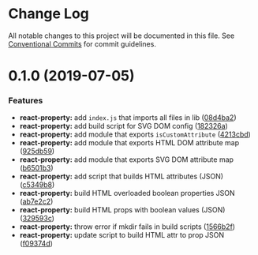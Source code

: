 # Change Log

All notable changes to this project will be documented in this file.
See [Conventional Commits](https://conventionalcommits.org) for commit guidelines.

# 0.1.0 (2019-07-05)


### Features

* **react-property:** add `index.js` that imports all files in lib ([08d4ba2](https://github.com/remarkablemark/react-dom-core/commit/08d4ba2))
* **react-property:** add build script for SVG DOM config ([182326a](https://github.com/remarkablemark/react-dom-core/commit/182326a))
* **react-property:** add module that exports `isCustomAttribute` ([4213cbd](https://github.com/remarkablemark/react-dom-core/commit/4213cbd))
* **react-property:** add module that exports HTML DOM attribute map ([925db59](https://github.com/remarkablemark/react-dom-core/commit/925db59))
* **react-property:** add module that exports SVG DOM attribute map ([b6501b3](https://github.com/remarkablemark/react-dom-core/commit/b6501b3))
* **react-property:** add script that builds HTML attributes (JSON) ([c5349b8](https://github.com/remarkablemark/react-dom-core/commit/c5349b8))
* **react-property:** build HTML overloaded boolean properties JSON ([ab7e2c2](https://github.com/remarkablemark/react-dom-core/commit/ab7e2c2))
* **react-property:** build HTML props with boolean values (JSON) ([329593c](https://github.com/remarkablemark/react-dom-core/commit/329593c))
* **react-property:** throw error if mkdir fails in build scripts ([1566b2f](https://github.com/remarkablemark/react-dom-core/commit/1566b2f))
* **react-property:** update script to build HTML attr to prop JSON ([f09374d](https://github.com/remarkablemark/react-dom-core/commit/f09374d))
